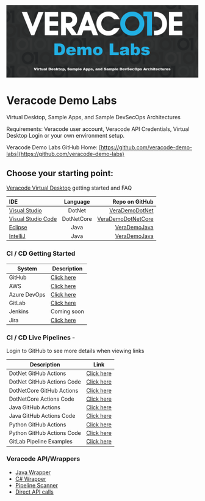 ![Veracode Demo Labs](/images/veracode-demo-labs-banner.png)

# Veracode Demo Labs
Virtual Desktop, Sample Apps, and Sample DevSecOps Architectures

Requirements: Veracode user account, Veracode API Credentials, Virtual Desktop Login or your own environment setup.

Veracode Demo Labs GitHub Home: [https://github.com/veracode-demo-labs](https://github.com/veracode-demo-labs)

## Choose your starting point:

[Veracode Virtual Desktop](/docs/Veracode-Virtual-Desktop/VVD.md) getting started and FAQ

| IDE      |  Language | Repo on GitHub     |
| :---        |    :----:   |          ---: |
| [Visual Studio](/docs/IDEs/Visual-Studio-2022.md)     | DotNet       | [VeraDemoDotNet](https://github.com/veracode-demo-labs/verademo-dotnet)   |
| [Visual Studio Code](/docs/IDEs/Visual-Studio-Code.md)   | DotNetCore        | [VeraDemoDotNetCore](https://github.com/veracode-demo-labs/verademo-dotnetcore)     |
| [Eclipse](/docs/IDEs/Eclipse.md)   | Java        | [VeraDemoJava](https://github.com/veracode-demo-labs/verademo-java)      |
| [IntelliJ](/docs/IDEs/IntelliJ.md)   | Java        | [VeraDemoJava](https://github.com/veracode-demo-labs/verademo-java)      |


### CI / CD Getting Started

| System | Description 
| --- | ----------- 
| GitHub | [Click here](/docs/CI-CD/GitHub.md) 
| AWS | [Click here](/docs/CI-CD/AWS.md) 
| Azure DevOps | [Click here](/docs/CI-CD/AzureDevOps.md) 
| GitLab | [Click here](/docs/CI-CD/GitLab.md) 
| Jenkins | Coming soon 
| Jira | [Click here](/docs/CI-CD/JIRA.md) 


### CI / CD Live Pipelines - 
Login to GitHub to see more details when viewing links

| Description | Link |
| --- | ----------- |
| DotNet GitHub Actions | [Click here](https://github.com/veracode-demo-labs/verademo-dotnet/actions)
| DotNet GitHub Actions Code | [Click here](https://github.com/veracode-demo-labs/verademo-dotnet/tree/main/.github/workflows)
| DotNetCore GitHub Actions | [Click here](https://github.com/veracode-demo-labs/verademo-dotnetcore/actions)
| DotNetCore Actions Code  | [Click here](https://github.com/veracode-demo-labs/verademo-dotnetcore/tree/main/.github/)
| Java GitHub Actions | [Click here](https://github.com/veracode-demo-labs/verademo-dotnetcore/actions)
| Java GitHub Actions Code | [Click here](https://github.com/veracode-demo-labs/verademo-java/tree/main/.github/workflows)
| Python GitHub Actions | [Click here](https://github.com/veracode-demo-labs/verademo-dotnetcore/actions)
| Python GitHub Actions Code | [Click here](https://github.com/veracode-demo-labs/petstore-api-python/tree/main/.github/workflows)
| GitLab Pipeline Examples | [Click here](https://gitlab.com/veracode-demo-labs/)





### Veracode API/Wrappers
  * [Java Wrapper](/docs/Veracode-API-wrappers/API-wrappers.md)
  * [C# Wrapper](/docs/Veracode-API-wrappers/API-wrappers.md)
  * [Pipeline Scanner](/docs/Veracode-API-wrappers/API-wrappers.md)
  * [Direct API calls](/docs/Veracode-API-wrappers/API-wrappers.md)
